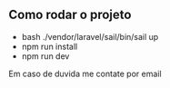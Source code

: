 ## Como rodar o projeto

-   bash ./vendor/laravel/sail/bin/sail up
-   npm run install
-   npm run dev

Em caso de duvida me contate por email
